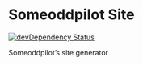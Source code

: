 # Someoddpilot Site

[![devDependency Status](https://david-dm.org/alexsomeoddpilot/someoddpilot-site/dev-status.svg)](https://david-dm.org/alexsomeoddpilot/someoddpilot-site#info=devDependencies)

Someoddpilot’s site generator
